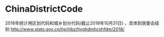 # ChinaDistrictCode
2018年统计用区划代码和城乡划分代码(截止2018年10月31日) ，具体到居委会级别 http://www.stats.gov.cn/tjsj/tjbz/tjyqhdmhcxhfdm/2018/
